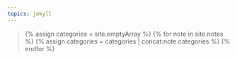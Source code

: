 ```yaml
---
topics: jekyll
---
```


>{% assign categories = site.emptyArray %}
>{% for note in site.notes %}
>  {% assign categories = categories | concat:note.categories %}
>{% endfor %}